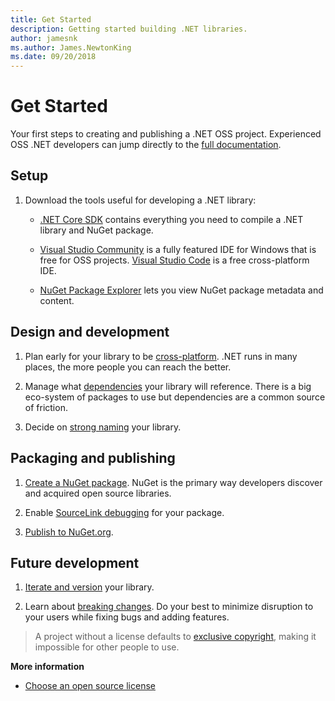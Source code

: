 ```yaml
---
title: Get Started
description: Getting started building .NET libraries.
author: jamesnk
ms.author: James.NewtonKing
ms.date: 09/20/2018
---
```

# Get Started

Your first steps to creating and publishing a .NET OSS project. Experienced OSS .NET developers can jump directly to the [full documentation](./index.md).

## Setup

1. Download the tools useful for developing a .NET library:

    * [.NET Core SDK](https://www.microsoft.com/net/download) contains everything you need to compile a .NET library and NuGet package.

    * [Visual Studio Community](https://visualstudio.microsoft.com/downloads/) is a fully featured IDE for Windows that is free for OSS projects. [Visual Studio Code](https://code.visualstudio.com/Download) is a free cross-platform IDE.

    * [NuGet Package Explorer](https://github.com/NuGetPackageExplorer/NuGetPackageExplorer#readme) lets you view NuGet package metadata and content.

## Design and development

1. Plan early for your library to be [cross-platform](./cross-platform-targeting.md). .NET runs in many places, the more people you can reach the better.

2. Manage what [dependencies](./dependencies.md) your library will reference. There is a big eco-system of packages to use but dependencies are a common source of friction.

3. Decide on [strong naming](./strong-naming.md) your library.

## Packaging and publishing

1. [Create a NuGet package](./nuget.md). NuGet is the primary way developers discover and acquired open source libraries.

2. Enable [SourceLink debugging](./sourcelink.md) for your package.

3. [Publish to NuGet.org](./nuget-publishing.md).

## Future development

1. [Iterate and version](./versioning.md) your library.

2. Learn about [breaking changes](./breaking-changes.md). Do your best to minimize disruption to your users while fixing bugs and adding features.

> A project without a license defaults to [exclusive copyright](https://choosealicense.com/no-permission/), making it impossible for other people to use.

**More information**

* [Choose an open source license](https://choosealicense.com/)